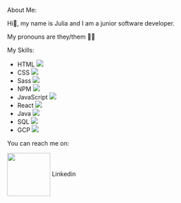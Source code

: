 About Me:

Hi👋, my name is Julia and I am a junior software developer.

My pronouns are they/them 🏳️‍🌈



My Skills:

- HTML <img src="https://img.shields.io/badge/HTML5-E34F26?style=for-the-badge&logo=html5&logoColor=white" /> 
- CSS <img src="https://img.shields.io/badge/CSS3-1572B6?style=for-the-badge&logo=css3&logoColor=white" />
- Sass <img src="{BadgeURLHere}" />
- NPM <img src="{BadgeURLHere}" />
- JavaScript <img src="{BadgeURLHere}" />
- React <img src="{BadgeURLHere}" />
- Java <img src="{https://img.shields.io/badge/Java-ED8B00?style=for-the-badge&logo=java&logoColor=white}" />
- SQL <img src="{BadgeURLHere}" />
- GCP <img src="{BadgeURLHere}" />

You can reach me on:

<a href="URL_REDIRECT" target="blank"><img align="center" src="https://img.shields.io/badge/LinkedIn-0077B5?style=for-the-badge&logo=linkedin&logoColor=white" height="100" /></a>
Linkedin 


